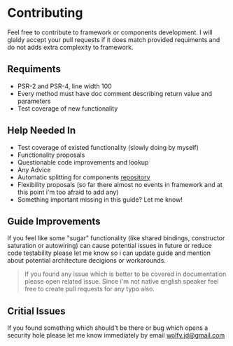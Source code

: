 # Contributing
Feel free to contribute to framework or components development. I will glaldy accept your pull requests if it does match provided requiments and do not adds extra complexity to framework.

## Requiments
* PSR-2 and PSR-4, line width 100
* Every method must have doc comment describing return value and parameters
* Test coverage of new functionality

## Help Needed In
* Test coverage of existed functionality (slowly doing by myself)
* Functionality proposals
* Questionable code improvements and lookup
* Any Advice
* Automatic splitting for components [repository](https://github.com/spiral/components)
* Flexibility proposals (so far there almost no events in framework and at this point i'm too afraid to add any)
* Something important missing in this guide? Let me know! 

## Guide Improvements
If you feel like some "sugar" functionality (like shared bindings, constructor saturation or autowiring) can cause potential issues in future or reduce code testability please let me know so i can update guide and mention about potential architecture decigions or workarounds.

> If you found any issue which is better to be covered in documentation please open related issue. Since i'm not native english speaker feel free to create pull requests for any typo also.

## Critial Issues
If you found something which should't be there or bug which opens a security hole please let me know immediately by email wolfy.jd@gmail.com
